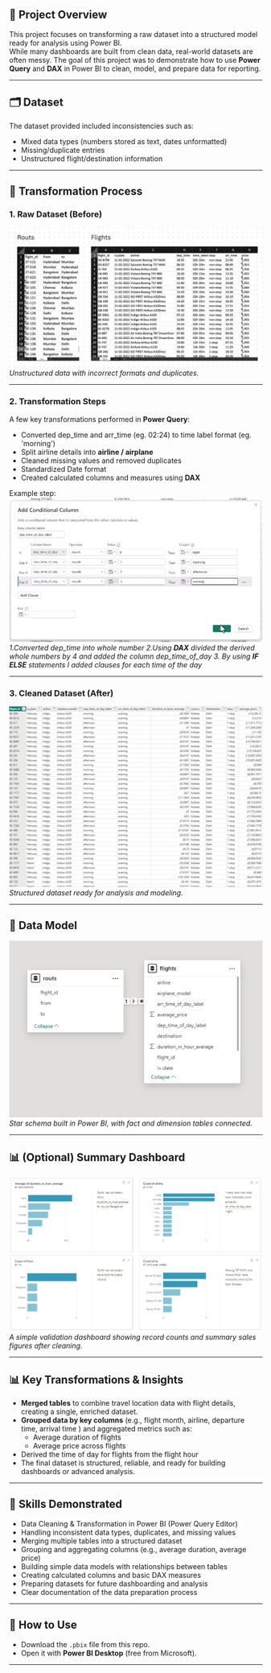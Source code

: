 
## 📌 Project Overview
This project focuses on transforming a raw dataset into a structured model ready for analysis using Power BI.  
While many dashboards are built from clean data, real-world datasets are often messy. The goal of this project was to demonstrate how to use **Power Query** and **DAX** in Power BI to clean, model, and prepare data for reporting.  

---

## 🗂 Dataset
The dataset provided included inconsistencies such as:  
- Mixed data types (numbers stored as text, dates unformatted)  
- Missing/duplicate entries  
- Unstructured flight/destination information  

---

## 🔎 Transformation Process

### 1. Raw Dataset (Before)
![Raw Dataset Screenshot](./screenshots/s1.png)  
*Unstructured data with incorrect formats and duplicates.*

---

### 2. Transformation Steps
A few key transformations performed in **Power Query**:
- Converted dep_time and arr_time (eg. 02:24) to time label format (eg. 'morning') 
- Split airline details into **airline / airplane**  
- Cleaned missing values and removed duplicates  
- Standardized Date format  
- Created calculated columns and measures using **DAX**  



Example step:  
![Step Screenshot](./screenshots/s2.png)  
*1.Converted dep_time into whole number
2.Using **DAX** divided the derived whole numbers by 4 and added the column dep_time_of_day
3. By using **IF ELSE** statements I added clauses for each time of the day*  

---

### 3. Cleaned Dataset (After)
![Cleaned Dataset Screenshot](./screenshots/s3.png)  
*Structured dataset ready for analysis and modeling.*  

---

## 📐 Data Model
![Data Model Screenshot](./screenshots/model.png)  
*Star schema built in Power BI, with fact and dimension tables connected.*  

---

## 📊 (Optional) Summary Dashboard
![Dashboard Screenshot](./screenshots/dashboard.png)  
*A simple validation dashboard showing record counts and summary sales figures after cleaning.*  

---

## 📊 Key Transformations & Insights
- **Merged tables** to combine travel location data with flight details, creating a single, enriched dataset.  
- **Grouped data by key columns** (e.g., flight month, airline, departure time, arrival time ) and aggregated metrics such as:  
  - Average duration of flights 
  - Average price across flights 
- Derived the time of day for flights from the flight hour
- The final dataset is structured, reliable, and ready for building dashboards or advanced analysis.  

---

## 🔑 Skills Demonstrated
- Data Cleaning & Transformation in Power BI (Power Query Editor)  
- Handling inconsistent data types, duplicates, and missing values  
- Merging multiple tables into a structured dataset  
- Grouping and aggregating columns (e.g., average duration, average price)  
- Building simple data models with relationships between tables  
- Creating calculated columns and basic DAX measures  
- Preparing datasets for future dashboarding and analysis  
- Clear documentation of the data preparation process

---

## 🚀 How to Use
- Download the `.pbix` file from this repo.
- Open it with **Power BI Desktop** (free from Microsoft).

---
